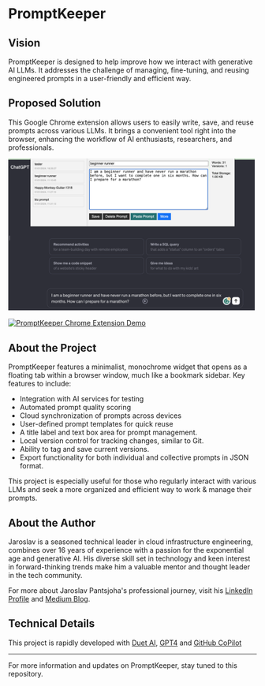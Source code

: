 # PromptKeeper

## Vision
PromptKeeper is designed to help improve how we interact with generative AI LLMs. It addresses the challenge of managing, fine-tuning, and reusing engineered prompts in a user-friendly and efficient way.

## Proposed Solution
This Google Chrome extension allows users to easily write, save, and reuse prompts across various LLMs. It brings a convenient tool right into the browser, enhancing the workflow of AI enthusiasts, researchers, and professionals.

<!-- ![Test Prompt Demo used with ChatGPT](images/test-prompt-demo.png) -->
<img src="images/test-prompt-demo.png" alt="Test Prompt Demo used with ChatGPT" width="500px"/>

[![PromptKeeper Chrome Extension Demo](https://img.youtube.com/vi/agapac9Mg04/0.jpg)](https://youtu.be/agapac9Mg04 "PromptKeeper Chrome Extension Demo - Streamline Your Creative Writing Process")


## About the Project
PromptKeeper features a minimalist, monochrome widget that opens as a floating tab within a browser window, much like a bookmark sidebar. Key features to include:
- Integration with AI services for testing
- Automated prompt quality scoring
- Cloud synchronization of prompts across devices
- User-defined prompt templates for quick reuse
- A title label and text box area for prompt management.
- Local version control for tracking changes, similar to Git.
- Ability to tag and save current versions.
- Export functionality for both individual and collective prompts in JSON format.

This project is especially useful for those who regularly interact with various LLMs and seek a more organized and efficient way to work & manage their prompts.

## About the Author

Jaroslav is a seasoned technical leader in cloud infrastructure engineering, combines over 16 years of experience with a passion for the exponential age and generative AI. His diverse skill set in technology and keen interest in forward-thinking trends make him a valuable mentor and thought leader in the tech community.

For more about Jaroslav Pantsjoha's professional journey, visit his [LinkedIn Profile](https://www.linkedin.com/in/jaroslav-pantsjoha) and [Medium Blog](https://jpantsjoha.medium.com/).

## Technical Details
This project is rapidly developed with [Duet AI](https://cloud.google.com/duet-ai), [GPT4](https://openai.com/gpt-4) and [GitHub CoPilot](https://github.com/features/copilot) 

---

For more information and updates on PromptKeeper, stay tuned to this repository.

